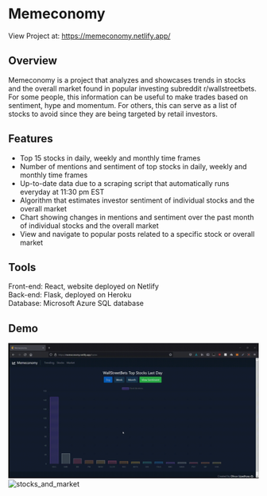 # Memeconomy 

View Project at: https://memeconomy.netlify.app/   

## Overview
Memeconomy is a project that analyzes and showcases trends in stocks and the overall market found in popular investing subreddit r/wallstreetbets. For some people, this information can be useful to make trades based on sentiment, hype and momentum. For others, this can serve as a list of stocks to avoid since they are being targeted by retail investors.

## Features 
- Top 15 stocks in daily, weekly and monthly time frames
- Number of mentions and sentiment of top stocks in daily, weekly and monthly time frames
- Up-to-date data due to a scraping script that automatically runs everyday at 11:30 pm EST
- Algorithm that estimates investor sentiment of individual stocks and the overall market
- Chart showing changes in mentions and sentiment over the past month of individual stocks and the overall market
- View and navigate to popular posts related to a specific stock or overall market

## Tools
Front-end: React, website deployed on Netlify \
Back-end: Flask, deployed on Heroku  \
Database: Microsoft Azure SQL database  

## Demo
![trending](https://github.com/dhruvupadhyay88/memeconomy/blob/master/assets/trending.gif)
![stocks_and_market](https://github.com/dhruvupadhyay88/memeconomy/blob/master/assets/stocks_and_market.gif)




